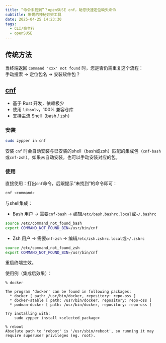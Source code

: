 ```yaml
---
title: “命令未找到”？openSUSE cnf，助您快速定位缺失命令
subtitle: 蜥蜴的神秘妙妙工具
date: 2025-04-25 14:23:30
tags:
  - CLI/命令行
  - openSUSE
---
```


## 传统方法
当终端返回 `Command 'xxx' not found` 时，您是否仍需重复这个流程：  
手动搜索 → 定位包名 → 安装软件包？

## [cnf](https://github.com/openSUSE/cnf)
- 基于 Rust 开发，依赖极少
- 使用 `libsolv`，100% 兼容仓库
- 支持主流 Shell（bash / zsh）

### 安装
```bash
sudo zypper in cnf
```

<!-- more -->

安装 `cnf` 时会自动安装与已安装的shell（bash或zsh）匹配的集成包（`cnf-bash`或`cnf-zsh`）。如果未自动安装，也可以手动安装对应的包。

### 使用
直接使用：打出`cnf`命令，后跟提示“未找到”的命令即可：
```bash
cnf <command>
```

与shell集成：

- Bash 用户 → 需要`cnf-bash` → 编辑`/etc/bash.bashrc.local`或`~/.bashrc`
```bash
source /etc/command_not_found_bash
export COMMAND_NOT_FOUND_BIN=/usr/bin/cnf
```

- Zsh 用户 → 需要`cnf-zsh` → 编辑`/etc/zsh.zshrc.local`或`~/.zshrc`
```bash
source /etc/command_not_found_zsh
export COMMAND_NOT_FOUND_BIN=/usr/bin/cnf
```

重启终端生效。

使用例（集成后效果）：
```
% docker

The program 'docker' can be found in following packages:
  * docker [ path: /usr/bin/docker, repository: repo-oss ]
  * docker-stable [ path: /usr/bin/docker, repository: repo-oss ]
  * podman-docker [ path: /usr/bin/docker, repository: repo-oss ]

Try installing with:
    sudo zypper install <selected_package>

% reboot
Absolute path to 'reboot' is '/usr/sbin/reboot', so running it may require superuser privileges (eg. root).
```
